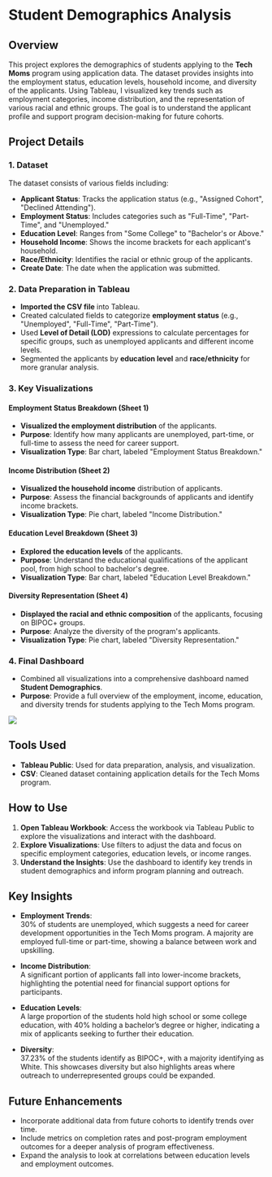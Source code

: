 # Student Demographics Analysis

## Overview

This project explores the demographics of students applying to the **Tech Moms** program using application data. The dataset provides insights into the employment status, education levels, household income, and diversity of the applicants. Using Tableau, I visualized key trends such as employment categories, income distribution, and the representation of various racial and ethnic groups. The goal is to understand the applicant profile and support program decision-making for future cohorts.

## Project Details

### 1. Dataset

The dataset consists of various fields including:
- **Applicant Status**: Tracks the application status (e.g., "Assigned Cohort", "Declined Attending").
- **Employment Status**: Includes categories such as "Full-Time", "Part-Time", and "Unemployed."
- **Education Level**: Ranges from "Some College" to "Bachelor's or Above."
- **Household Income**: Shows the income brackets for each applicant's household.
- **Race/Ethnicity**: Identifies the racial or ethnic group of the applicants.
- **Create Date**: The date when the application was submitted.

### 2. Data Preparation in Tableau

- **Imported the CSV file** into Tableau.
- Created calculated fields to categorize **employment status** (e.g., "Unemployed", "Full-Time", "Part-Time").
- Used **Level of Detail (LOD)** expressions to calculate percentages for specific groups, such as unemployed applicants and different income levels.
- Segmented the applicants by **education level** and **race/ethnicity** for more granular analysis.

### 3. Key Visualizations

#### Employment Status Breakdown (Sheet 1)
- **Visualized the employment distribution** of the applicants.
- **Purpose**: Identify how many applicants are unemployed, part-time, or full-time to assess the need for career support.
- **Visualization Type**: Bar chart, labeled "Employment Status Breakdown."

#### Income Distribution (Sheet 2)
- **Visualized the household income** distribution of applicants.
- **Purpose**: Assess the financial backgrounds of applicants and identify income brackets.
- **Visualization Type**: Pie chart, labeled "Income Distribution."

#### Education Level Breakdown (Sheet 3)
- **Explored the education levels** of the applicants.
- **Purpose**: Understand the educational qualifications of the applicant pool, from high school to bachelor's degree.
- **Visualization Type**: Bar chart, labeled "Education Level Breakdown."

#### Diversity Representation (Sheet 4)
- **Displayed the racial and ethnic composition** of the applicants, focusing on BIPOC+ groups.
- **Purpose**: Analyze the diversity of the program's applicants.
- **Visualization Type**: Pie chart, labeled "Diversity Representation."

### 4. Final Dashboard
- Combined all visualizations into a comprehensive dashboard named **Student Demographics**.
- **Purpose**: Provide a full overview of the employment, income, education, and diversity trends for students applying to the Tech Moms program.

<a href="https://public.tableau.com/views/Student_Demographics_17278393621850/StudentDemographics?:language=en-US&publish=yes&:sid=&:redirect=auth&:display_count=n&:origin=viz_share_link">
  <img src="https://github.com/user-attachments/assets/d4c1cfcf-5f80-4017-9366-af929abbc21c">
</a>

## Tools Used
- **Tableau Public**: Used for data preparation, analysis, and visualization.
- **CSV**: Cleaned dataset containing application details for the Tech Moms program.

## How to Use
1. **Open Tableau Workbook**: Access the workbook via Tableau Public to explore the visualizations and interact with the dashboard.
2. **Explore Visualizations**: Use filters to adjust the data and focus on specific employment categories, education levels, or income ranges.
3. **Understand the Insights**: Use the dashboard to identify key trends in student demographics and inform program planning and outreach.

## Key Insights

- **Employment Trends**:  
  30% of students are unemployed, which suggests a need for career development opportunities in the Tech Moms program. A majority are employed full-time or part-time, showing a balance between work and upskilling.

- **Income Distribution**:  
  A significant portion of applicants fall into lower-income brackets, highlighting the potential need for financial support options for participants.

- **Education Levels**:  
  A large proportion of the students hold high school or some college education, with 40% holding a bachelor’s degree or higher, indicating a mix of applicants seeking to further their education.

- **Diversity**:  
  37.23% of the students identify as BIPOC+, with a majority identifying as White. This showcases diversity but also highlights areas where outreach to underrepresented groups could be expanded.

## Future Enhancements

- Incorporate additional data from future cohorts to identify trends over time.
- Include metrics on completion rates and post-program employment outcomes for a deeper analysis of program effectiveness.
- Expand the analysis to look at correlations between education levels and employment outcomes.
